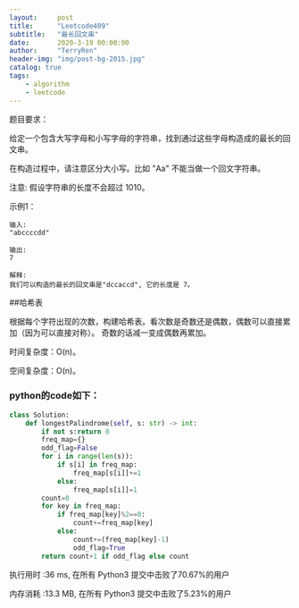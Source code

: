 ```yaml
---
layout:     post
title:      "Leetcode409"
subtitle:   "最长回文串"
date:       2020-3-19 00:00:00
author:     "TerryRen"
header-img: "img/post-bg-2015.jpg"
catalog: true
tags:
    - algorithm
    - leetcode
---
```

题目要求：

给定一个包含大写字母和小写字母的字符串，找到通过这些字母构造成的最长的回文串。

在构造过程中，请注意区分大小写。比如 "Aa" 不能当做一个回文字符串。

注意:
假设字符串的长度不会超过 1010。




示例1：
```
输入:
"abccccdd"

输出:
7

解释:
我们可以构造的最长的回文串是"dccaccd", 它的长度是 7。
```



##哈希表

根据每个字符出现的次数，构建哈希表。看次数是奇数还是偶数，偶数可以直接累加（因为可以直接对称）。
奇数的话减一变成偶数再累加。



时间复杂度：O(n)。


空间复杂度：O(n)。


### python的code如下：


```python
class Solution:
    def longestPalindrome(self, s: str) -> int:
        if not s:return 0
        freq_map={}
        odd_flag=False
        for i in range(len(s)):
            if s[i] in freq_map:
                freq_map[s[i]]+=1
            else:
                freq_map[s[i]]=1
        count=0
        for key in freq_map:
            if freq_map[key]%2==0:
                count+=freq_map[key]
            else:
                count+=(freq_map[key]-1)
                odd_flag=True
        return count+1 if odd_flag else count
```
执行用时 :36 ms, 在所有 Python3 提交中击败了70.67%的用户

内存消耗 :13.3 MB, 在所有 Python3 提交中击败了5.23%的用户
